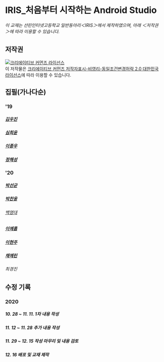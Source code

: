 # IRIS_처음부터 시작하는 Android Studio
###### 이 교재는 선린인터넷고등학교 일반동아리＜IRIS＞에서 제작하였으며, 아래 ＜저작권＞에 따라 이용할 수 있습니다. 

## 저작권

<a rel="license" href="http://creativecommons.org/licenses/by-nc-sa/2.0/kr/"><img alt="크리에이티브 커먼즈 라이선스" style="border-width:0" src="https://i.creativecommons.org/l/by-nc-sa/2.0/kr/88x31.png" /></a><br />이 저작물은 <a rel="license" href="http://creativecommons.org/licenses/by-nc-sa/2.0/kr/">크리에이티브 커먼즈 저작자표시-비영리-동일조건변경허락 2.0 대한민국 라이선스</a>에 따라 이용할 수 있습니다.


## 집필(가나다순)
### '19

##### [김우진](https://github.com/spstar18)

##### [심희윤](https://github.com/cabege)

##### [이종우](https://github.com/sunrinint) 

##### [정해성](https://github.com/XxCtrlZxX)


### '20

##### [박선균](https://github.com/qkrtjsrbs315)

##### [박찬웅](https://github.com/bara200409)

###### [백영대](https://github.com/baekyeongdae)

##### [이예흠](https://github.com/leeyegma)

##### [이현주](https://github.com/Hyun10104)

##### [채예린](https://github.com/cheyelin)

###### 최경진


## 수정 기록

### 2020

##### 10. 28 ~ 11. 11. 1차 내용 작성

##### 11. 12 ~ 11. 28 추가 내용 작성

##### 11. 29 ~ 12. 15 작성 마무리 및 내용 검토

##### 12. 16 배포 및 교재 제작
